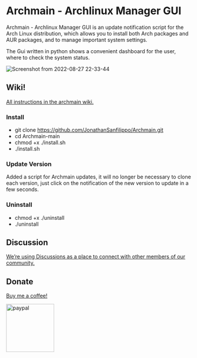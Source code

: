 

# Archmain - Archlinux Manager GUI
Archmain - Archlinux Manager GUI is an update notification script for the Arch Linux distribution, which allows you to install both Arch packages and AUR packages, and to manage important system settings.

The Gui written in python shows a convenient dashboard for the user, where to check the system status.

![Screenshot from 2022-08-27 22-33-44](https://user-images.githubusercontent.com/103053714/187074856-5a4d1c25-1271-47ce-8fe7-f541d86f373b.png)





## Wiki! 

[All instructions in the archmain wiki.](https://github.com/JonathanSanfilippo/Archmain/wiki )

### Install

- git clone https://github.com/JonathanSanfilippo/Archmain.git
- cd Archmain-main
- chmod +x ./install.sh
- ./install.sh

### Update Version
Added a script for Archmain updates, it will no longer be necessary to clone each version, just click on the notification of the new version to update in a few seconds.

### Uninstall
- chmod +x ./uninstall
- ./uninstall

## Discussion
[We’re using Discussions as a place to connect with other members of our community.](https://github.com/JonathanSanfilippo/Archmain/discussions)

## Donate
[Buy me a coffee!](https://www.paypal.com/donate/?hosted_button_id=8SPZX5QZY4WXC)

[<img alt="paypal" width="130px" src="https://ciclabilisiciliane.com/wp-content/uploads/2018/01/PayPal.png" />](https://www.paypal.com/donate/?hosted_button_id=8SPZX5QZY4WXC)







